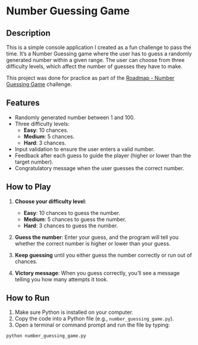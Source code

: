 # Number Guessing Game

## Description

This is a simple console application I created as a fun challenge to pass the time. It’s a Number Guessing game where the user has to guess a randomly generated number within a given range. The user can choose from three difficulty levels, which affect the number of guesses they have to make.

This project was done for practice as part of the [Roadmap - Number Guessing Game](https://roadmap.sh/projects/number-guessing-game) challenge.

## Features

- Randomly generated number between 1 and 100.
- Three difficulty levels:
  - **Easy**: 10 chances.
  - **Medium**: 5 chances.
  - **Hard**: 3 chances.
- Input validation to ensure the user enters a valid number.
- Feedback after each guess to guide the player (higher or lower than the target number).
- Congratulatory message when the user guesses the correct number.

## How to Play

1. **Choose your difficulty level**:
   - **Easy**: 10 chances to guess the number.
   - **Medium**: 5 chances to guess the number.
   - **Hard**: 3 chances to guess the number.

2. **Guess the number**: Enter your guess, and the program will tell you whether the correct number is higher or lower than your guess.

3. **Keep guessing** until you either guess the number correctly or run out of chances.

4. **Victory message**: When you guess correctly, you’ll see a message telling you how many attempts it took.

## How to Run

1. Make sure Python is installed on your computer.
2. Copy the code into a Python file (e.g., `number_guessing_game.py`).
3. Open a terminal or command prompt and run the file by typing:
   
```bash
python number_guessing_game.py
```

